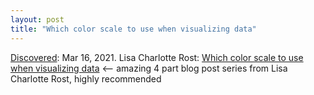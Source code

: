 ```yaml
---
layout: post
title: "Which color scale to use when visualizing data"
---
```

[Discovered](http://rolandtanglao.com/2020/07/29/p1-blogthis-checkvist-list-links-to-blog/): Mar 16, 2021. Lisa Charlotte Rost: [Which color scale to use when visualizing data](https://blog.datawrapper.de/which-color-scale-to-use-in-data-vis/) <-- amazing 4 part blog post series from Lisa Charlotte Rost, highly recommended
